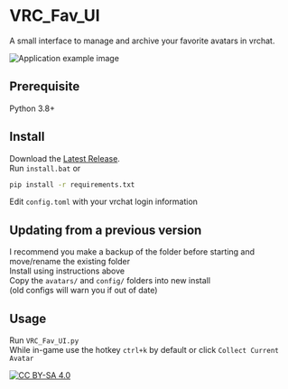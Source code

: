 # VRC_Fav_UI
A small interface to manage and archive your favorite avatars in vrchat.

![Application example image](https://github.com/XDelta/VRC_Fav_UI/tree/master/.github/Images/FavUIExample.png)

## Prerequisite
Python 3.8+

## Install
Download the [Latest Release](https://github.com/XDelta/VRC_Fav_UI/releases/latest/).<br>
Run `install.bat` or
```bash
pip install -r requirements.txt
```
Edit `config.toml` with your vrchat login information

## Updating from a previous version
I recommend you make a backup of the folder before starting and move/rename the existing folder<br>
Install using instructions above<br>
Copy the `avatars/` and `config/` folders into new install<br>
(old configs will warn you if out of date)<br>

## Usage
Run `VRC_Fav_UI.py`<br>
While in-game use the hotkey `ctrl+k` by default or click `Collect Current Avatar` 


[![CC BY-SA 4.0][cc-by-sa-shield]][cc-by-sa]

[cc-by-sa]: http://creativecommons.org/licenses/by-sa/4.0/
[cc-by-sa-shield]: https://img.shields.io/badge/License-CC%20BY--SA%204.0-lightgrey.svg